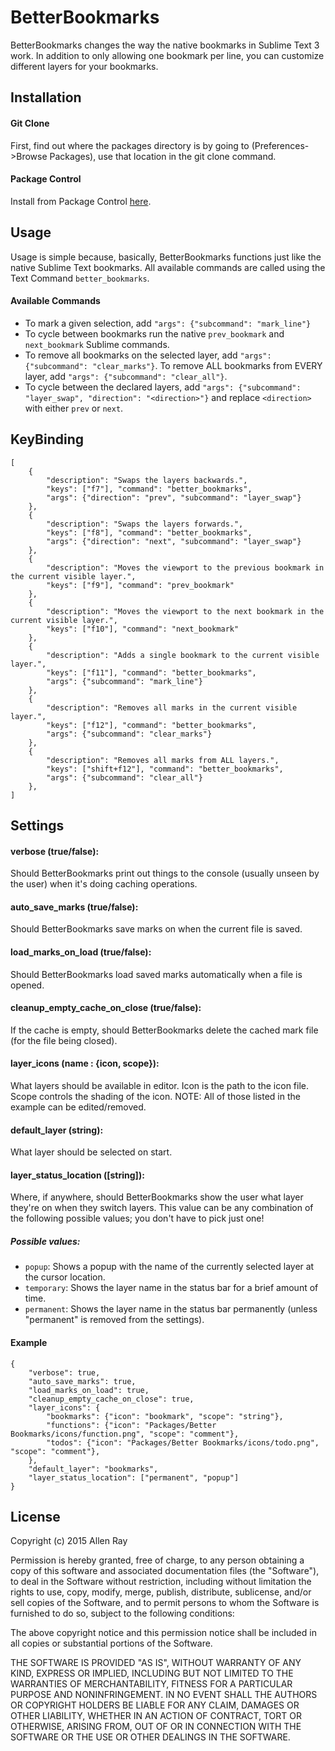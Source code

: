 # BetterBookmarks
BetterBookmarks changes the way the native bookmarks in Sublime Text 3 work. In addition to only allowing one bookmark per line, you can customize different layers for your bookmarks.
## Installation
#### Git Clone
First, find out where the packages directory is by going to (Preferences->Browse Packages), use that location in the git clone command.
#### Package Control
Install from Package Control [here](https://packagecontrol.io/packages/Better%20Bookmarks).
## Usage
Usage is simple because, basically, BetterBookmarks functions just like the native Sublime Text bookmarks. All available commands are called using the Text Command `better_bookmarks`.
#### Available Commands
* To mark a given selection, add `"args": {"subcommand": "mark_line"}`
* To cycle between bookmarks run the native `prev_bookmark` and `next_bookmark` Sublime commands.
* To remove all bookmarks on the selected layer, add `"args": {"subcommand": "clear_marks"}`. To remove ALL bookmarks from EVERY layer, add `"args": {"subcommand": "clear_all"}`.
* To cycle between the declared layers, add `"args": {"subcommand": "layer_swap", "direction": "<direction>"}` and replace `<direction>` with either `prev` or `next`.

## KeyBinding
```
[
	{
		"description": "Swaps the layers backwards.",
		"keys": ["f7"], "command": "better_bookmarks",
		"args": {"direction": "prev", "subcommand": "layer_swap"}
	},
	{
		"description": "Swaps the layers forwards.",
		"keys": ["f8"], "command": "better_bookmarks",
		"args": {"direction": "next", "subcommand": "layer_swap"}
	},
	{   
		"description": "Moves the viewport to the previous bookmark in the current visible layer.",
		"keys": ["f9"], "command": "prev_bookmark"
	},
	{
		"description": "Moves the viewport to the next bookmark in the current visible layer.",
		"keys": ["f10"], "command": "next_bookmark"
	},
	{
		"description": "Adds a single bookmark to the current visible layer.",
		"keys": ["f11"], "command": "better_bookmarks",
		"args": {"subcommand": "mark_line"}
	},
	{
		"description": "Removes all marks in the current visible layer.",
		"keys": ["f12"], "command": "better_bookmarks",
		"args": {"subcommand": "clear_marks"}
	},
	{
		"description": "Removes all marks from ALL layers.",
		"keys": ["shift+f12"], "command": "better_bookmarks",
		"args": {"subcommand": "clear_all"}
	},
]
```
## Settings
#### verbose (true/false):
Should BetterBookmarks print out things to the console (usually unseen by the user) when it's doing caching operations.
	
#### auto_save_marks (true/false):
Should BetterBookmarks save marks on when the current file is saved.

#### load_marks_on_load (true/false):
Should BetterBookmarks load saved marks automatically when a file is opened.

#### cleanup_empty_cache_on_close (true/false):
If the cache is empty, should BetterBookmarks delete the cached mark file (for the file being closed).

#### layer_icons (name : {icon, scope}):
What layers should be available in editor. Icon is the path to the icon file. Scope controls the shading of the icon. NOTE: All of those listed in the example can be edited/removed.

#### default_layer (string):
What layer should be selected on start.

#### layer_status_location ([string]):
Where, if anywhere, should BetterBookmarks show the user what layer they're on when they switch layers. This value can be any combination of the following possible values; you don't have to pick just one!

##### Possible values:
* `popup`: Shows a popup with the name of the currently selected layer at the cursor location.
* `temporary`: Shows the layer name in the status bar for a brief amount of time.
* `permanent`: Shows the layer name in the status bar permanently (unless "permanent" is removed from the settings).
	
#### Example
```
{
	"verbose": true,
	"auto_save_marks": true,
	"load_marks_on_load": true,
	"cleanup_empty_cache_on_close": true,
	"layer_icons": {
		"bookmarks": {"icon": "bookmark", "scope": "string"},
		"functions": {"icon": "Packages/Better Bookmarks/icons/function.png", "scope": "comment"},
		"todos": {"icon": "Packages/Better Bookmarks/icons/todo.png", "scope": "comment"},
	},
	"default_layer": "bookmarks",
	"layer_status_location": ["permanent", "popup"]
}
```
## License
Copyright (c) 2015 Allen Ray

Permission is hereby granted, free of charge, to any person obtaining a copy
of this software and associated documentation files (the "Software"), to deal
in the Software without restriction, including without limitation the rights
to use, copy, modify, merge, publish, distribute, sublicense, and/or sell
copies of the Software, and to permit persons to whom the Software is
furnished to do so, subject to the following conditions:

The above copyright notice and this permission notice shall be included in
all copies or substantial portions of the Software.

THE SOFTWARE IS PROVIDED "AS IS", WITHOUT WARRANTY OF ANY KIND, EXPRESS OR
IMPLIED, INCLUDING BUT NOT LIMITED TO THE WARRANTIES OF MERCHANTABILITY,
FITNESS FOR A PARTICULAR PURPOSE AND NONINFRINGEMENT. IN NO EVENT SHALL THE
AUTHORS OR COPYRIGHT HOLDERS BE LIABLE FOR ANY CLAIM, DAMAGES OR OTHER
LIABILITY, WHETHER IN AN ACTION OF CONTRACT, TORT OR OTHERWISE, ARISING FROM,
OUT OF OR IN CONNECTION WITH THE SOFTWARE OR THE USE OR OTHER DEALINGS IN
THE SOFTWARE.
